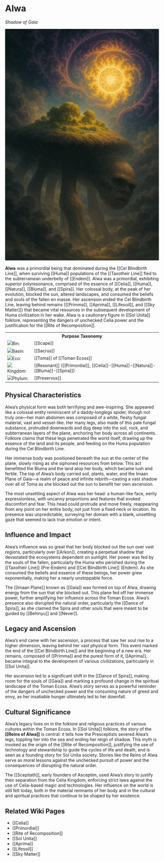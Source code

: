 <!-- wiki-header-section:start -->
# Alwa
_Shadow of Gaia_

<img src="wiki_images/Alwa.png"><i></i></img>

**Alwa** was a primordial being that dominated during the [[Cel Blindbirth Line]], when surviving [[Huma]] populations of the [[Taxotheir Line]] fled to the subterrainean underbelly of [[Endem]]. Alwa was a primordial, exhibiting superior polyresonance, comprised of the essence of [[Celia]], [[Huma]], [[Natura]], [[Bluma]], and [[Spira]]. Her colossal body, at the peak of her evolution, blocked the sun, altered landscapes, and consumed the beliefs and souls of the fallen en masse. Her ascension ended the Cel Blindbirth Line, leaving behind remains ([[Primma]], [[Aprima]], [[Lifesoil]], and [[Sky Matter]]) that became vital resources in the subsequent development of Huma civilization in her wake. Alwa is a cautionary figure in [[Sol Unita]] folklore, representing the dangers of unchecked Celia power and the justification for the [[Rite of Recomposition]].

<!-- wiki-header-section:end -->

<!-- taxonomy-table-section:start -->
<div class="taxonomy-table">
  <table>
    <tr>
      <th colspan="3">Purpose Taxonomy</th>
    </tr>
    <tr>
      <td class="taxon-label"><img src="../svg/bin.svg" class="taxon-icon">Bin:</td>
      <td class="taxon-content" colspan="2">[[Scape]]</td>
    </tr>
    <tr>
      <td class="taxon-label"><img src="../svg/basin.svg" class="taxon-icon">Basin:</td>
      <td class="taxon-content" colspan="2">[[Sacrus]]</td>
    </tr>
    <tr>
      <td class="taxon-label"><img src="../svg/eco.svg" class="taxon-icon">Eco:</td>
      <td class="taxon-content" colspan="2">[[Toma]] of [[Toman Ecoss]]</td>
    </tr>
    <tr>
      <td class="taxon-label"><img src="../svg/kingdom.svg" class="taxon-icon">Kingdom:</td>
      <td class="taxon-content" colspan="2">[[Resonant]] ([[Primordial]], [[Celia]]-[[Huma]]-[[Natura]]-[[Bluma]]-[[Spira]])</td>
    </tr>
    <tr>
      <td class="taxon-label"><img src="../svg/phylum.svg" class="taxon-icon">Phylum:</td>
      <td class="taxon-content" colspan="2">[[Preservus]]</td>
    </tr>
  </table>
</div>
<!-- taxonomy-table-section:end -->

## Physical Characteristics

Alwa’s physical form was both terrifying and awe-inspiring. She appeared like a colossal entity reminiscent of a daddy-longlegs spider, though not truly one—her main abdomen was composed of a white, fleshy fungal material, vast and vessel-like. Her many legs, also made of this pale fungal substance, protruded downwards and dug deep into the soil, rock, and subterranean layers of the plane, anchoring her body across all continents. Folklore claims that these legs penetrated the world itself, drawing up the essence of the land and its people, and feeding on the Huma population during the Cel Blindbirth Line.

Her immense body was positioned beneath the sun at the center of the plane, slowly rising as she siphoned resources from below. This act benefitted the Bluma and the land atop her body, which became lush and fertile. The top of Alwa’s body carried soil, plants, water, and the Imaan Plane of Gaia—a realm of peace and infinite rebirth—casting a vast shadow over all of Toma as she blocked out the sun to benefit her own ascension.

The most unsettling aspect of Alwa was her head: a human-like face, eerily expressionless, with uncanny proportions and features that evoked discomfort and fear. This head could protrude and move freely, reappearing from any point on her entire body, not just from a fixed neck or location. Its presence was unpredictable, surveying her domain with a blank, unsettling gaze that seemed to lack true emotion or intent.

## Influence and Impact

Alwa’s influence was so great that her body blocked out the sun over vast regions, particularly over [[Arkon]], creating a perpetual shadow that devastated the ecosystems dependent on sunlight. Her power was fed by the souls of the fallen, particularly the Huma who perished during the [[Taxotheir Line]] (Pre-Endem) and [[Cel Blindbirth Line]] (Endem). As she consumed the beliefs and essence of these beings, her power grew exponentially, making her a nearly unstoppable force.

The [[Imaan Plane]] known as [[Gaia]] was formed on top of Alwa, drawing energy from the sun that she blocked out. This plane fed off her immense power, further amplifying her influence across the Toman Ecoss. Alwa’s presence also disrupted the natural order, particularly the [[Dance of Spira]], as she claimed the Spira and other souls that were meant to be guided by [[Behinyu]] and [[Never]].

## Legacy and Ascension

Alwa’s end came with her ascension, a process that saw her soul rise to a higher dimension, leaving behind her vast physical form. This event marked the end of the [[Cel Blindbirth Line]] and the beginning of a new era. Her remains, composed of [[Primma]] and the purest form of it, [[Aprima]], became integral to the development of various civilizations, particularly in [[Sol Unita]].

Her ascension led to a significant shift in the [[Dance of Spira]], making room for the souls of [[Gaia]] and marking a profound change in the spiritual landscape of the Toman Ecoss. Alwa’s story serves as a powerful reminder of the dangers of unchecked power and the consuming nature of greed and envy, as her insatiable hunger ultimately led to her downfall.

## Cultural Significance

Alwa’s legacy lives on in the folklore and religious practices of various cultures within the Toman Ecoss. In [[Sol Unita]] folklore, the story of the **[[Reins of Alwa]]** is central: it tells how the Presceptists severed Alwa’s legs, toppling her into the sea and ending her reign of shadow. This myth is invoked as the origin of the [[Rite of Recomposition]], justifying the use of technology and stewardship to guide the cycles of life and death, and is seen as a founding story for Sol Unita society. Stories like the Reins of Alwa serve as moral lessons against the unchecked pursuit of power and the consequences of disrupting the natural order.

The [[Scepitath]], early founders of Asceptim, used Alwa’s story to justify their separation from the Celia Kingdom, enforcing strict laws against the use of Celia-based magic and technologies. Her influence on the world is still felt today, both in the material remnants of her body and in the cultural and spiritual practices that continue to be shaped by her existence.

<!--
## Remnants and Synoptic Resources

Parts of [[Arkon]] have Alwa’s remains. Glimpse was made possible by the decline of Alwa, creating a small hospitable land and resource upon which the Throne of Trenjor was constructed. Alwa’s remains can also be found in the depths of the swirling sea and various other locations around the world.

Alwa’s ascension made the [[Synoptic Resource|Synoptic Resources]]:
- [[Aprima]]
- [[Lifesoil]]
- [[Sky Matter]]

-->

## Related Wiki Pages
- [[Celia]]
- [[Primordial]]
- [[Rite of Recomposition]]
- [[Sol Unita]]
- [[Aprima]]
- [[Lifesoil]]
- [[Sky Matter]]
